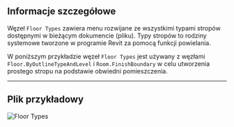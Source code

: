 ## Informacje szczegółowe
Węzeł `Floor Types` zawiera menu rozwijane ze wszystkimi typami stropów dostępnymi w bieżącym dokumencie (pliku). Typy stropów to rodziny systemowe tworzone w programie Revit za pomocą funkcji powielania.

W poniższym przykładzie węzeł `Floor Types` jest używany z węzłami `Floor.ByOutlineTypeAndLevel` i `Room.FinishBoundary` w celu utworzenia prostego stropu na podstawie obwiedni pomieszczenia.
___
## Plik przykładowy

![Floor Types](./DSRevitNodesUI.FloorTypes_img.jpg)
